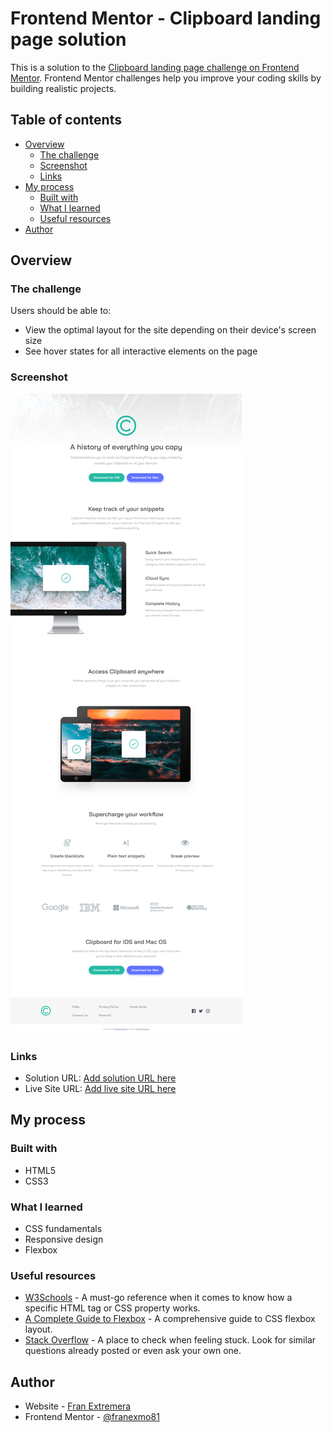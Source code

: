 # Frontend Mentor - Clipboard landing page solution

This is a solution to the [Clipboard landing page challenge on Frontend Mentor](https://www.frontendmentor.io/challenges/clipboard-landing-page-5cc9bccd6c4c91111378ecb9). Frontend Mentor challenges help you improve your coding skills by building realistic projects. 

## Table of contents

- [Overview](#overview)
  - [The challenge](#the-challenge)
  - [Screenshot](#screenshot)
  - [Links](#links)
- [My process](#my-process)
  - [Built with](#built-with)
  - [What I learned](#what-i-learned)
  - [Useful resources](#useful-resources)
- [Author](#author)

## Overview

### The challenge

Users should be able to:

- View the optimal layout for the site depending on their device's screen size
- See hover states for all interactive elements on the page

### Screenshot

![](./screenshot.png)

### Links

- Solution URL: [Add solution URL here](https://your-solution-url.com)
- Live Site URL: [Add live site URL here](https://franexmo81.github.io/clipboard-landing-page)

## My process

### Built with

- HTML5
- CSS3

### What I learned

- CSS fundamentals
- Responsive design
- Flexbox

### Useful resources

- [W3Schools](https://www.w3schools.com/) - A must-go reference when it comes to know how a specific HTML tag or CSS property works.
- [A Complete Guide to Flexbox](https://css-tricks.com/snippets/css/a-guide-to-flexbox/) - A comprehensive guide to CSS flexbox layout.
- [Stack Overflow](https://stackoverflow.com//) - A place to check when feeling stuck. Look for similar questions already posted or even ask your own one.

## Author

- Website - [Fran Extremera](http://franextremera.com/)
- Frontend Mentor - [@franexmo81](https://www.frontendmentor.io/profile/franexmo81)

